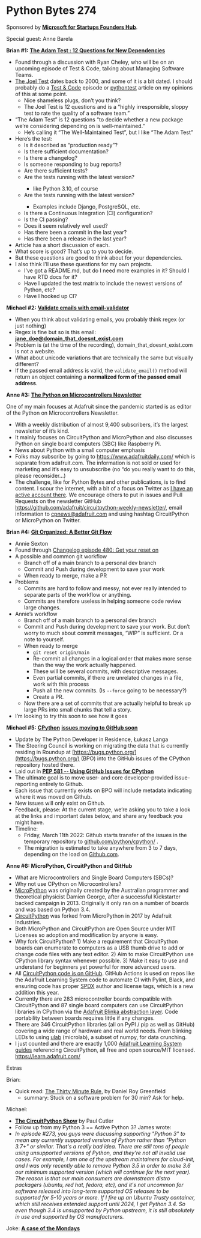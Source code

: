 # Python Bytes 274

Sponsored by [**Microsoft for Startups Founders Hub**](https://pythonbytes.fm/foundershub).

Special guest: Anne Barela

**Brian #1:** [**The Adam Test : 12 Questions for New Dependencies**](https://adamj.eu/tech/2021/11/04/the-well-maintained-testhttps://adamj.eu/tech/2021/11/04/the-well-maintained-test)

- Found through a discussion with Ryan Cheley, who will be on an upcoming episode of Test & Code, talking about Managing Software Teams.
- [The Joel Test](https://www.joelonsoftware.com/2000/08/09/the-joel-test-12-steps-to-better-code/) dates back to 2000, and some of it is a bit dated. I should probably do a [Test & Code](https://testandcode.com/) episode or [pythontest](https://pythontest.com/) article on my opinions of this at some point. 
    - Nice shameless plugs, don’t you think?
    - The Joel Test is 12 questions and is a “highly irresponsible, sloppy test to rate the quality of a software team.”
- “The Adam Test” is 12 questions “to decide whether a new package we’re considering depending on is well-maintained.” 
    - He’s calling it “The Well-Maintained Test”, but I like “The Adam Test”
- Here’s the test:
    - Is it described as “production ready”?
    - Is there sufficient documentation?
    - Is there a changelog?
    - Is someone responding to bug reports?
    - Are there sufficient tests?
    - Are the tests running with the latest <Language> version? 
        - like Python 3.10, of course
    - Are the tests running with the latest <Integration> version? 
        - Examples include Django, PostgreSQL, etc.
    - Is there a Continuous Integration (CI) configuration?
    - Is the CI passing?
    - Does it seem relatively well used?
    - Has there been a commit in the last year?
    - Has there been a release in the last year?
- Article has a short discussion of each.
- What score is good? That’s up to you to decide.
- But these questions are good to think about for your dependencies.
- I also think I’ll use these questions for my own projects.
    - I’ve got a README.md, but do I need more examples in it? Should I have RTD docs for it?
    - Have I updated the test matrix to include the newest versions of Python, etc?
    - Have I hooked up CI? 

**Michael #2:** [**Validate emails with email-validator**](https://stackabuse.com/validate-email-addresses-in-python-with-email-validator/)

- When you think about validating emails, you probably think regex (or just nothing) 
- Regex is fine but so is this email: **jane_doe@domain_that_doesnt_exist.com**
- Problem is (at the time of the recording), domain_that_doesnt_exist.com is not a website.
- What about unicode variations that are technically the same but visually different?
- If the passed email address is valid, the `validate_email()` method will return an object containing a **normalized form of the passed email address**.

**Anne #3:** [**The Python on Microcontrollers Newsletter**](https://www.adafruitdaily.com/category/circuitpython/)

One of my main focuses at Adafruit since the pandemic started is as editor of the Python on Microcontrollers Newsletter. 

- With a weekly distribution of almost 9,400 subscribers, it’s the largest newsletter of it’s kind. 
- It mainly focuses on CircuitPython and MicroPython and also discusses Python on single board computers (SBC) like Raspberry Pi.
- News about Python with a small computer emphasis
- Folks may subscribe by going to https://www.adafruitdaily.com/ which is separate from adafruit.com. The information is not sold or used for marketing and it’s easy to unsubscribe (no “do you really want to do this, please reconsider…)
- The challenge, like for Python Bytes and other publications, is to find content. I scour the internet, with a bit of a focus on Twitter as [I have an active account there](https://twitter.com/anne_engineer). We encourage others to put in issues and Pull Requests on the newsletter GitHub https://github.com/adafruit/circuitpython-weekly-newsletter/, email information to cpnews@adafruit.com and using hashtag CircuitPython or MicroPython on Twitter.



**Brian #4:** [**Git Organized: A Better Git Flow**](https://render.com/blog/git-organized-a-better-git-flow)

- Annie Sexton
- Found through [Changelog episode 480: Get your reset on](https://changelog.com/podcast/480)
- A possible and common git workflow
    - Branch off of a main branch to a personal dev branch
    - Commit and Push during development to save your work 
    - When ready to merge, make a PR
- Problems
    - Commits are hard to follow and messy, not ever really intended to separate parts of the workflow or anything.
    - Commits are therefore useless in helping someone code review large changes.
- Annie’s workflow
    - Branch off of a main branch to a personal dev branch
    - Commit and Push during development to save your work. But don’t worry to much about commit messages, “WIP” is sufficient. Or a note to yourself.
    - When ready to merge
        - `git reset origin/main`
        - Re-commit all changes in a logical order that makes more sense than the way the work actually happened.
        - These will be several commits, with descriptive messages.
        - Even partial commits, if there are unrelated changes in a file, work with this process
        - Push all the new commits. (Is `--force` going to be necessary?)
        - Create a PR.
    - Now there are a set of commits that are actually helpful to break up large PRs into small chunks that tell a story.
- I’m looking to try this soon to see how it goes

**Michael #5:** [**CPython**](http://) [**issues moving to GitHub soon**](https://discuss.python.org/t/github-issues-migration-is-coming-soon/13791)

- Update by The Python Developer in Residence, Łukasz Langa
- The Steering Council is working on migrating the data that is currently residing in Roundup at [https://bugs.python.org/](https://bugs.python.org/) (BPO) into the GitHub issues of the CPython repository hosted there.
- Laid out in [**PEP 581 -- Using GitHub Issues for CPython**](https://www.python.org/dev/peps/pep-0581/)
- The ultimate goal is to move user- and core developer-provided issue-reporting entirely to Github.
- Each issue that currently exists on BPO will include metadata indicating where it was moved on Github. 
- New issues will only exist on Github.
- Feedback, please: At the current stage, we’re asking you to take a look at the links and important dates below, and share any feedback you might have.
- Timeline:
    - Friday, March 11th 2022: Github starts transfer of the issues in the temporary repository to [github.com/python/cpython/](https://github.com/python/cpython/) .
    - The migration is estimated to take anywhere from 3 to 7 days, depending on the load on [Github.com](http://github.com/).

**Anne #6: MicroPython, CircuitPython and GitHub**

- What are Microcontrollers and Single Board Computers (SBCs)?
- Why not use CPython on Microcontrollers?
- [MicroPython](https://micropython.org/) was originally created by the Australian programmer and theoretical physicist Damien George, after a successful Kickstarter backed campaign in 2013. Originally it only ran on a number of boards and was based on Python 3.4.
- [CircuitPython](https://circuitpython.org/) was forked from MicroPython in 2017 by Adafruit Industries.
- Both MicroPython and CircuitPython are Open Source under MIT Licenses so adoption and modification by anyone is easy.
- Why fork CircuitPython? 1) Make a requirement that CircuitPython boards can enumerate to computers as a USB thumb drive to add or change code files with any text editor. 2) Aim to make CircuitPython use CPython library syntax whenever possible. 3) Make it easy to use and understand for beginners yet powerful for more advanced users.
- All [CircuitPython code is on GitHub](https://github.com/adafruit/circuitpython). GitHub Actions is used on repos like the Adafruit Learning System code to automate CI with Pylint, Black, and ensuring code has proper [SPDX](https://spdx.dev/) author and license tags, which is a new addition this year.
- Currently there are 283 microcontroller boards compatible with CircuitPython and 87 single board computers can use CircuitPython libraries in CPython via the [Adafruit Blinka abstraction layer](https://circuitpython.org/blinka). Code portability between boards requires little if any changes.
- There are 346 CircuitPython libraries (all on PyPI / pip as well as GitHub) covering a wide range of hardware and real world needs. From blinking LEDs to using [ulab](https://github.com/v923z/micropython-ulab) (microlab), a subset of numpy, for data crunching.
- I just counted and there are exactly 1,000 [Adafruit Learning System guides](https://learn.adafruit.com/) referencing CircuitPython, all free and open source/MIT licensed. https://learn.adafruit.com/


Extras 

Brian: 

- Quick read: [The Thirty Minute Rule](https://daniel.feldroy.com/posts/thirty-minute-rule), by Daniel Roy Greenfield
    - summary: Stuck on a software problem for 30 min? Ask for help.

Michael:

- [**The CircuitPython Show**](https://www.circuitpythonshow.com) by Paul Cutler
- Follow up from my Python 3 == Active Python 3? James wrote:
- *In episode #273, you guys were discussing supporting "Python 3" to mean any currently supported version of Python rather than "Python 3.7+" or similar. That's a really bad idea. There are still tons of people using unsupported versions of Python, and they're not all invalid use cases. For example, I am one of the upstream maintainers for cloud-init, and I was only recently able to remove Python 3.5 in order to make 3.6 our minimum supported version (which will continue for the next year). The reason is that our main consumers are downstream distro packagers (ubuntu, red hat, fedora, etc), and it's not uncommon for software released into long-term supported OS releases to be supported for 5-10 years or more. If I fire up an Ubuntu Trusty container, which still receives extended support until 2024, I get Python 3.4. So even though 3.4 is unsupported by Python upstream, it is still absolutely in use and supported by OS manufacturers.*

Joke: [**A case of the Mondays**](https://twitter.com/PR0GRAMMERHUM0R/status/1498614050208555010)

